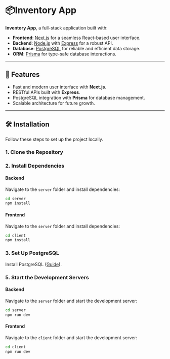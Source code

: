 # 📦Inventory App

**Inventory App**, a full-stack application built with:

- **Frontend**: [Next.js](https://nextjs.org/) for a seamless React-based user interface.
- **Backend**: [Node.js](https://nodejs.org/) with [Express](https://expressjs.com/) for a robust API.
- **Database**: [PostgreSQL](https://www.postgresql.org/) for reliable and efficient data storage.
- **ORM**: [Prisma](https://www.prisma.io/) for type-safe database interactions.

---

## 🚀 Features

- Fast and modern user interface with **Next.js**.
- RESTful APIs built with **Express**.
- PostgreSQL integration with **Prisma** for database management.
- Scalable architecture for future growth.

---

## 🛠️ Installation

Follow these steps to set up the project locally.

### 1. Clone the Repository

### 2. Install Dependencies

#### Backend
Navigate to the `server` folder and install dependencies:
```bash
cd server
npm install
```

#### Frontend
Navigate to the `server` folder and install dependencies:
```bash
cd client
npm install
```

### 3. Set Up PostgreSQL

Install PostgreSQL ([Guide](https://www.postgresql.org/download/)).

### 5. Start the Development Servers

#### Backend
Navigate to the `server` folder and start the development server:
```bash
cd server
npm run dev
```

#### Frontend
Navigate to the `client` folder and start the development server:
```bash
cd client
npm run dev
```

